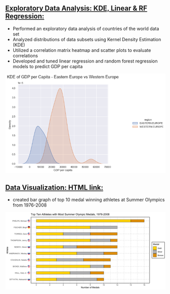 

## [Exploratory Data Analysis: KDE, Linear & RF Regression:](https://github.com/Jon-Lynch/DSC_478/blob/main/countries.ipynb)
* Performed an exploratory data analysis of countries of the world data set
* Analyzed distributions of data subsets using Kernel Density Estimation (KDE)
* Utilized a correlation matrix heatmap and scatter plots to evaluate correlations
* Developed and tuned linear regression and random forest regression models to predict GDP per capita

![](/images/KDE.png)

## [Data Visualization: HTML link:](https://github.com/Jon-Lynch/DSC_465/blob/main/Final_Project.pdf)
* created bar graph of top 10 medal winning athletes at Summer Olympics from 1976-2008

![](/images/barplot.png)
